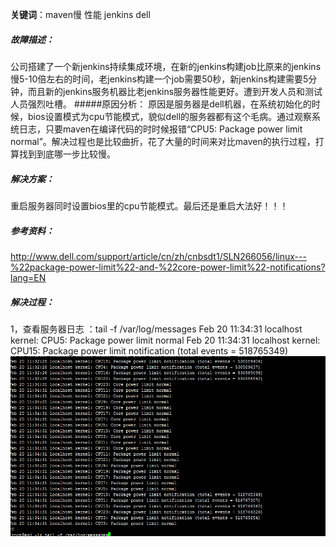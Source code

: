 **关键词**：maven慢 性能 jenkins dell 
##### 故障描述：
公司搭建了一个新jenkins持续集成环境，在新的jenkins构建job比原来的jenkins慢5-10倍左右的时间，老jenkins构建一个job需要50秒，新jenkins构建需要5分钟，而且新的jenkins服务机器比老jenkins服务器性能更好。遭到开发人员和测试人员强烈吐槽。
#####原因分析：
原因是服务器是dell机器，在系统初始化的时候，bios设置模式为cpu节能模式，貌似dell的服务器都有这个毛病。通过观察系统日志，只要maven在编译代码的时时候报错“CPU5: Package power limit normal”。解决过程也是比较曲折，花了大量的时间来对比maven的执行过程，打算找到到底哪一步比较慢。
##### 解决方案：
重启服务器同时设置bios里的cpu节能模式。最后还是重启大法好！！！
##### 参考资料：
http://www.dell.com/support/article/cn/zh/cnbsdt1/SLN266056/linux---%22package-power-limit%22-and-%22core-power-limit%22-notifications?lang=EN
##### 解决过程：
1，查看服务器日志 ：tail -f /var/log/messages
Feb 20 11:34:31 localhost kernel: CPU5: Package power limit normal
Feb 20 11:34:31 localhost kernel: CPU15: Package power limit notification (total events = 518765349)
![image](./resources/maven_slow_log.png)


